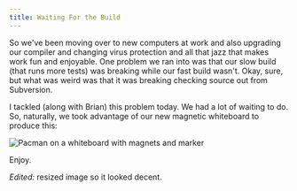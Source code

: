 ```yaml
---
title: Waiting For the Build
---
```

So we've been moving over to new computers at work and also upgrading our
compiler and changing virus protection and all that jazz that makes work fun
and enjoyable. One problem we ran into was that our slow build (that runs more
tests) was breaking while our fast build wasn't. Okay, sure, but what was
weird was that it was breaking checking source out from Subversion.

I tackled (along with Brian) this problem today. We had a lot of waiting to
do. So, naturally, we took advantage of our new magnetic whiteboard to produce
this:

![Pacman on a whiteboard with magnets and marker][1]

Enjoy.

_Edited:_ resized image so it looked decent.

   [1]: http://blog.alieniloquent.com/images/pacman.jpg

